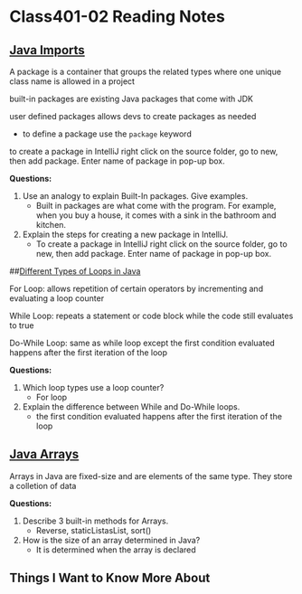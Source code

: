 # Class401-02 Reading Notes

## [Java Imports](https://www.programiz.com/java-programming/packages-import)

A package is a container that groups the related types where one unique class name is allowed in a project

built-in packages are existing Java packages that come with JDK

user defined packages allows devs to create packages as needed

* to define a package use the `package` keyword

to create a package in IntelliJ right click on the source folder, go to new, then add package. Enter name of package in pop-up box.

**Questions:**

1. Use an analogy to explain Built-In packages. Give examples.
    * Built in packages are what come with the program. For example, when you buy a house, it comes with a sink in the bathroom and kitchen.
2. Explain the steps for creating a new package in IntelliJ.
    * To create a package in IntelliJ right click on the source folder, go to new, then add package. Enter name of package in pop-up box.

##[Different Types of Loops in Java](https://www.baeldung.com/java-loops)

For Loop: allows repetition of certain operators by incrementing and evaluating a loop counter

While Loop: repeats a statement or code block while the code still evaluates to true

Do-While Loop: same as while loop except the first condition evaluated happens after the first iteration of the loop

**Questions:**

1. Which loop types use a loop counter?
    * For loop
2. Explain the difference between While and Do-While loops.
    * the first condition evaluated happens after the first iteration of the loop

## [Java Arrays](https://www.tutorialspoint.com/java/java_arrays.htm)

Arrays in Java are fixed-size and are elements of the same type. They store a colletion of data

**Questions:**

1. Describe 3 built-in methods for Arrays.
    * Reverse, static<T>List<T>asList, sort()
2. How is the size of an array determined in Java?
    * It is determined when the array is declared

## Things I Want to Know More About
